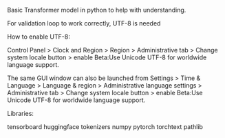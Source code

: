 Basic Transformer model in python to help with understanding.

For validation loop to work correctly, UTF-8 is needed 

How to enable UTF-8:

Control Panel > Clock and Region > Region > Administrative tab > Change system locale button > enable Beta:Use Unicode UTF-8 for worldwide language support.

The same GUI window can also be launched from Settings > Time & Language > Language & region > Administrative language settings > Administrative tab > Change system locale button > enable Beta:Use Unicode UTF-8 for worldwide language support.


Libraries: 

tensorboard
huggingface tokenizers
numpy
pytorch torchtext
pathlib